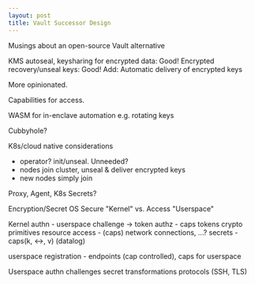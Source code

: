 ```yaml
---
layout: post
title: Vault Successor Design
---
```


Musings about an open-source Vault alternative

KMS autoseal, keysharing for encrypted data: Good!
Encrypted recovery/unseal keys: Good!
Add: Automatic delivery of encrypted keys

More opinionated.

Capabilities for access.

WASM for in-enclave automation e.g. rotating keys

Cubbyhole?

K8s/cloud native considerations
- operator? init/unseal. Unneeded?
- nodes join cluster, unseal & deliver encrypted keys
- new nodes simply join

Proxy, Agent, K8s Secrets?

Encryption/Secret OS
Secure "Kernel" vs. Access "Userspace"

Kernel
authn - userspace challenge -> token
authz - caps tokens
crypto primitives
resource access - (caps) network connections, ...?
secrets - caps(k, <->, v) (datalog)

userspace registration - endpoints (cap controlled), caps for userspace

Userspace
authn challenges
secret transformations
protocols (SSH, TLS)
